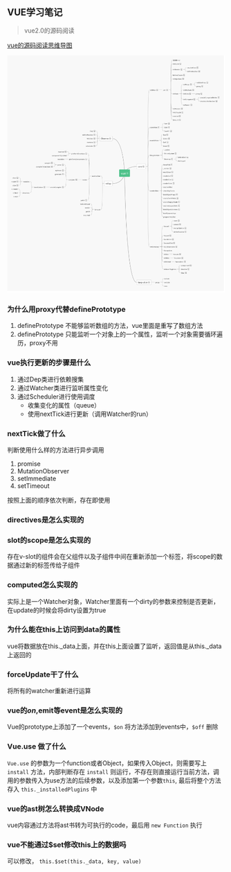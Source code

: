 ## VUE学习笔记

> vue2.0的源码阅读

[vue的源码阅读思维导图](https://www.processon.com/view/link/5e0dc665e4b0f8e58dc860bd)

![vue思维导图](./public/image/8.png)

### 为什么用proxy代替definePrototype

1. definePrototype 不能够监听数组的方法，vue里面是重写了数组方法
2. definePrototype 只能监听一个对象上的一个属性，监听一个对象需要循环遍历，proxy不用

### vue执行更新的步骤是什么

1. 通过Dep类进行依赖搜集
2. 通过Watcher类进行监听属性变化
3. 通过Scheduler进行使用调度
    - 收集变化的属性（queue）
    - 使用nextTick进行更新（调用Watcher的run）

### nextTick做了什么

判断使用什么样的方法进行异步调用

1. promise
2. MutationObserver
3. setImmediate
4. setTimeout

按照上面的顺序依次判断，存在即使用

### directives是怎么实现的

### slot的scope是怎么实现的

存在v-slot的组件会在父组件以及子组件中间在重新添加一个标签，将scope的数据通过新的标签传给子组件

### computed怎么实现的

实际上是一个Watcher对象，Watcher里面有一个dirty的参数来控制是否更新，在update的时候会将dirty设置为true

### 为什么能在this上访问到data的属性

vue将数据放在this._data上面，并在this上面设置了监听，返回值是从this._data上返回的

### forceUpdate干了什么

将所有的watcher重新进行运算

### vue的$on,$emit等event是怎么实现的

Vue的prototype上添加了一个events，`$on` 将方法添加到events中，`$off` 删除

### Vue.use 做了什么

`Vue.use` 的参数为一个function或者Object，如果传入Object，则需要写上 `install` 方法，内部判断存在 `install` 则运行，不存在则直接运行当前方法，调用的参数传入为use方法的后续参数，以及添加第一个参数`this`, 最后将整个方法存入 `this._installedPlugins` 中

### vue的ast树怎么转换成VNode

vue内容通过方法将ast书转为可执行的code，最后用 `new Function` 执行

### vue不能通过$set修改this上的数据吗

可以修改， `this.$set(this._data, key, value)`
